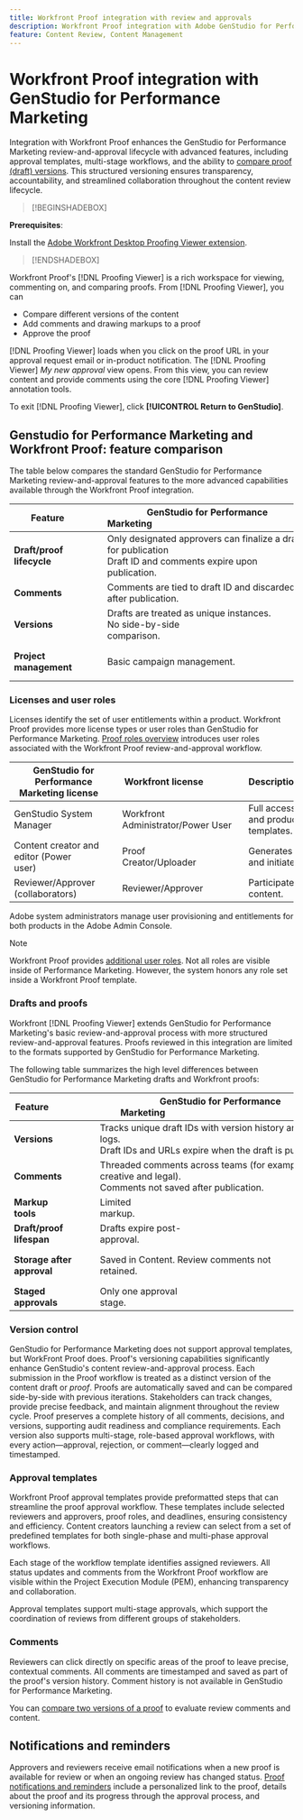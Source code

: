 ```yaml
---
title: Workfront Proof integration with review and approvals
description: Workfront Proof integration with Adobe GenStudio for Performance Marketing.
feature: Content Review, Content Management
---
```

# Workfront Proof integration with GenStudio for Performance Marketing

Integration with Workfront Proof enhances the GenStudio for Performance Marketing review-and-approval lifecycle with advanced features, including approval templates, multi-stage workflows, and the ability to [compare proof (draft) versions](https://experienceleague.adobe.com/en/docs/workfront/using/workfront-proof/work-with-proofs-in-wf-proof/review-proofs-web-proofing-viewer/compare-proofs#comparing-proof-versions). This structured versioning ensures transparency, accountability, and streamlined collaboration throughout the content review lifecycle.

>[!BEGINSHADEBOX]

**Prerequisites**:

Install the [Adobe Workfront Desktop Proofing Viewer extension](https://experienceleague.adobe.com/en/docs/workfront/using/review-and-approve-work/proofing/review-proofs-in-workfront/review-a-proof/review-proof-in-web-viewer-extension).

>[!ENDSHADEBOX]

Workfront Proof's [!DNL Proofing Viewer] is a rich workspace for viewing, commenting on, and comparing proofs. From [!DNL Proofing Viewer], you can 

* Compare different versions of the content
* Add comments and drawing markups to a proof
* Approve the proof

[!DNL Proofing Viewer] loads when you click on the proof URL in your approval request email or in-product notification. The [!DNL Proofing Viewer] _My new approval_ view opens. From this view, you can review content and provide comments using the core [!DNL Proofing Viewer] annotation tools. 

To exit [!DNL Proofing Viewer], click **[!UICONTROL Return to GenStudio]**.

## Genstudio for Performance Marketing and Workfront Proof: feature comparison

The table below compares the standard GenStudio for Performance Marketing review-and-approval features to the more advanced capabilities available through the Workfront Proof integration.

| Feature        | GenStudio for Performance Marketing                                                                 | Workfront Proof                                                                 |
|-------------------------------|------------------------------------------------------------------------------------------------------|----------------------------------------------------------------------------------|
| **Draft/proof lifecycle**        | Only designated approvers can finalize a draft for publication<br>Draft ID and comments expire upon publication. | Multi-stage, role-based approval chains with timestamped, persistent logs.<br> All versions and comments are retained indefinitely.|
| **Comments**                | Comments are tied to draft ID and discarded after publication.                                           | Persistent comments and annotations are retained for audit and compliance.     |
| **Versions**           | Drafts are treated as unique instances.<br>No side-by-side comparison.                                      | Full version control with side-by-side and overlay comparison tools.        |
| **Project management**    | Basic campaign management.  | Full campaign lifecycle management, including customization, templates, reporting, and detailed audits. |

### Licenses and user roles

Licenses identify the set of user entitlements within a product. Workfront Proof provides more license types or user roles than GenStudio for Performance Marketing. [Proof roles overview](https://experienceleague.adobe.com/en/docs/workfront/using/review-and-approve-work/proofing/proofing-overview/proof-roles) introduces user roles associated with the Workfront Proof review-and-approval workflow.

| GenStudio for Performance Marketing license     | Workfront license               | Description                                                                                                                             |
|--------------------------------------------------|----------------------------------|-----------------------------------------------------------------------------------------------------------------------------------------|
| GenStudio System Manager                         | Workfront Administrator/Power User | Full access to GenStudio Performance Marketing features such as brand, persona, and product management. Manages workflows and settings. Creates approval templates. |
| Content creator and editor (Power user)          | Proof Creator/Uploader           | Generates and submits content drafts. In [!DNL Proofing Viewer], uploads assets and initiates proofs. Requires a Workfront Proof license. |
| Reviewer/Approver (collaborators)                | Reviewer/Approver                | Participates in multi-stage reviews, adds comments, and approves or rejects content.                                                   |

Adobe system administrators manage user provisioning and entitlements for both products in the Adobe Admin Console.

>[!NOTE]
>
> Workfront Proof provides [additional user roles](https://experienceleague.adobe.com/en/docs/workfront/using/review-and-approve-work/proofing/proofing-overview/proof-roles). Not all roles are visible inside of Performance Marketing. However, the system honors any role set inside a Workfront Proof template.

### Drafts and proofs

Workfront [!DNL Proofing Viewer] extends GenStudio for Performance Marketing's basic review-and-approval process with more structured review-and-approval features. Proofs reviewed in this integration are limited to the formats supported by GenStudio for Performance Marketing.

The following table summarizes the high level differences between GenStudio for Performance Marketing drafts and Workfront proofs: 

| Feature                  | GenStudio for Performance Marketing                                                                 | Workfront Proof                                                                                      |
|--------------------------|-----------------------------------------------------------------------------------------------------|-------------------------------------------------------------------------------------------------------|
| **Versions**             | Tracks unique draft IDs with version history and status logs.<br>Draft IDs and URLs expire when the draft is published. | Robust version control with side-by-side comparisons.<br>Versions persist after publication.         |
| **Comments**             | Threaded comments across teams (for example, creative and legal).<br>Comments not saved after publication. | Real-time, threaded comments with tagging and alerts.                                                |
| **Markup tools**         | Limited markup.                                                                                      | Rich markup tools (highlight, draw, pin, and strikeout).                                             |
| **Draft/proof lifespan** | Drafts expire post-approval.                                                                         | Proofs are versioned with audit trails and history.                                                  |
| **Storage after approval** | Saved in Content. Review comments not retained.                                                    | Stored inside Workfront with ability to store in any external repositories set up through Workfront including AEM, if integrated. |
| **Staged approvals**     | Only one approval stage.                                                                             | Multiple approval stages.                                                                            |

### Version control

GenStudio for Performance Marketing does not support approval templates, but WorkFront Proof does. Proof's versioning capabilities significantly enhance GenStudio's content review-and-approval process. Each submission in the Proof workflow is treated as a distinct version of the content draft or _proof_. Proofs are automatically saved and can be compared side-by-side with previous iterations. Stakeholders can track changes, provide precise feedback, and maintain alignment throughout the review cycle. Proof preserves a complete history of all comments, decisions, and versions, supporting audit readiness and compliance requirements. Each version also supports multi-stage, role-based approval workflows, with every action—approval, rejection, or comment—clearly logged and timestamped.

### Approval templates

Workfront Proof approval templates provide preformatted steps that can streamline the proof approval workflow. These templates include selected reviewers and approvers, proof roles, and deadlines, ensuring consistency and efficiency. Content creators launching a review can select from a set of predefined templates for both single-phase and multi-phase approval workflows. 

Each stage of the workflow template identifies assigned reviewers. All status updates and comments from the Workfront Proof workflow are visible within the Project Execution Module (PEM), enhancing transparency and collaboration.

Approval templates support multi-stage approvals, which support the coordination of reviews from different groups of stakeholders.

### Comments

Reviewers can click directly on specific areas of the proof to leave precise, contextual comments. All comments are timestamped and saved as part of the proof's version history. Comment history is not available in GenStudio for Performance Marketing.

You can [compare two versions of a proof](https://experienceleague.adobe.com/en/docs/workfront/using/workfront-proof/work-with-proofs-in-wf-proof/review-proofs-web-proofing-viewer/compare-proofs#comparing-proof-versions) to evaluate review comments and content.

## Notifications and reminders

Approvers and reviewers receive email notifications when a new proof is available for review or when an ongoing review has changed status. 
[Proof notifications and reminders](https://experienceleague.adobe.com/en/docs/workfront/using/workfront-proof/proof-notifications-and-reminders/proof-notifications-and-reminders/proof-notifications-and-reminders) include a personalized link to the proof, details about the proof and its progress through the approval process, and versioning information.
